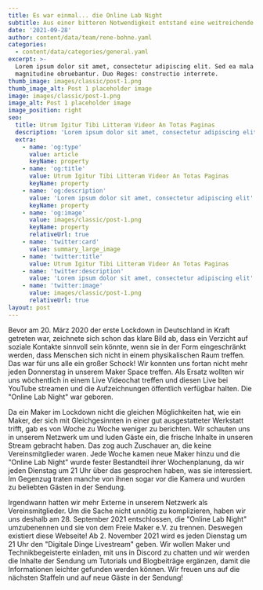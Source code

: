 ```yaml
---
title: Es war einmal... die Online Lab Night
subtitle: Aus einer bitteren Notwendigkeit entstand eine weitreichende Idee
date: '2021-09-28'
author: content/data/team/rene-bohne.yaml
categories:
  - content/data/categories/general.yaml
excerpt: >-
  Lorem ipsum dolor sit amet, consectetur adipiscing elit. Sed ea mala virtuti
  magnitudine obruebantur. Duo Reges: constructio interrete.
thumb_image: images/classic/post-1.png
thumb_image_alt: Post 1 placeholder image
image: images/classic/post-1.png
image_alt: Post 1 placeholder image
image_position: right
seo:
  title: Utrum Igitur Tibi Litteram Videor An Totas Paginas
  description: 'Lorem ipsum dolor sit amet, consectetur adipiscing elit'
  extra:
    - name: 'og:type'
      value: article
      keyName: property
    - name: 'og:title'
      value: Utrum Igitur Tibi Litteram Videor An Totas Paginas
      keyName: property
    - name: 'og:description'
      value: 'Lorem ipsum dolor sit amet, consectetur adipiscing elit'
      keyName: property
    - name: 'og:image'
      value: images/classic/post-1.png
      keyName: property
      relativeUrl: true
    - name: 'twitter:card'
      value: summary_large_image
    - name: 'twitter:title'
      value: Utrum Igitur Tibi Litteram Videor An Totas Paginas
    - name: 'twitter:description'
      value: 'Lorem ipsum dolor sit amet, consectetur adipiscing elit'
    - name: 'twitter:image'
      value: images/classic/post-1.png
      relativeUrl: true
layout: post
---
```

Bevor am 20. März 2020 der erste Lockdown in Deutschland in Kraft getreten war, zeichnete sich schon das klare Bild ab, dass ein Verzicht auf soziale Kontakte sinnvoll sein könnte, wenn sie in der Form eingeschränkt werden, dass Menschen sich nicht in einem physikalischen Raum treffen. Das war für uns alle ein großer Schock! Wir konnten uns fortan nicht mehr jeden Donnerstag in unserem Maker Space treffen. Als Ersatz wollten wir uns wöchentlich in einem Live Videochat treffen und diesen Live bei YouTube streamen und die Aufzeichnungen öffentlich verfügbar halten. Die "Online Lab Night" war geboren.

Da ein Maker im Lockdown nicht die gleichen Möglichkeiten hat, wie ein Maker, der sich mit Gleichgesinnten in einer gut ausgestatteter Werkstatt trifft, gab es von Woche zu Woche weniger zu berichten. Wir schauten uns in unserem Netzwerk um und luden Gäste ein, die frische Inhalte in unseren Stream gebracht haben. Das zog auch Zuschauer an, die keine Vereinsmitglieder waren. Jede Woche kamen neue Maker hinzu und die "Online Lab Night" wurde fester Bestandteil ihrer Wochenplanung, da wir jeden Dienstag um 21 Uhr über das gesprochen haben, was sie interessiert. Im Gegenzug traten manche von ihnen sogar vor die Kamera und wurden zu beliebten Gästen in der Sendung.

Irgendwann hatten wir mehr Externe in unserem Netzwerk als Vereinsmitglieder. Um die Sache nicht unnötig zu komplizieren, haben wir uns deshalb am 28. September 2021 entschlossen, die "Online Lab Night" umzubenennen und sie von dem Freie Maker e.V. zu trennen. Deswegen existiert diese Webseite! Ab 2. November 2021 wird es jeden Dienstag um 21 Uhr den "Digitale Dinge Livestream" geben. Wir wollen Maker und Technikbegeisterte einladen, mit uns in Discord zu chatten und wir werden die Inhalte der Sendung um Tutorials und Blogbeiträge ergänzen, damit die Informationen leichter gefunden werden können. Wir freuen uns auf die nächsten Staffeln und auf neue Gäste in der Sendung!
